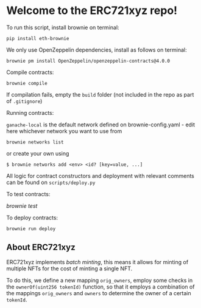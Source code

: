 # Welcome to the ERC721xyz repo!

To run this script, install brownie on terminal:

```
pip install eth-brownie
```

We only use OpenZeppelin dependencies, install as follows on terminal:

```
brownie pm install OpenZeppelin/openzeppelin-contracts@4.0.0
```

Compile contracts:

```
brownie compile
```

If compilation fails, empty the `build` folder (not included in the repo as part of `.gitignore`)

Running contracts:

`ganache-local` is the default network defined on brownie-config.yaml - edit here whichever network you want to use
from 

```
brownie networks list
``` 

or create your own using 
```
$ brownie networks add <env> <id? [key=value, ...]
```

All logic for contract constructors and deployment with relevant comments can be found on `scripts/deploy.py`

To test contracts:

<i> brownie test </i>

To deploy contracts:

```
brownie run deploy
```

## About ERC721xyz

ERC721xyz implements *batch minting*, this means it allows for minting of multiple NFTs for the cost of minting
a single NFT.

To do this, we define a new mapping `orig_owners`, employ some checks in the `ownerOf(uint256 tokenId)` function, so that it employs a combination of the mappings `orig_owners` and `owners` to determine the owner of a certain `tokenId`.
